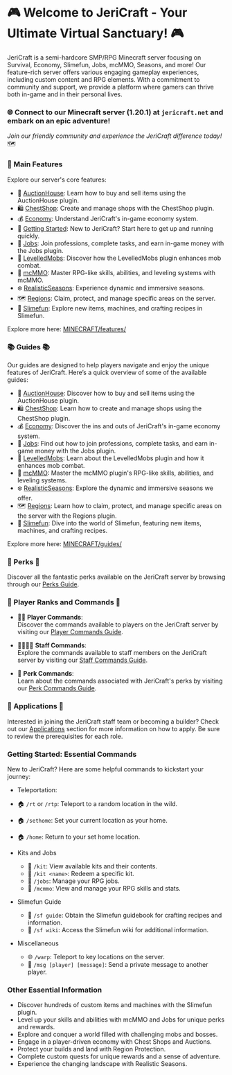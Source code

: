 # 🎮 Welcome to JeriCraft - Your Ultimate Virtual Sanctuary! 🎮

JeriCraft is a semi-hardcore SMP/RPG Minecraft server focusing on Survival, Economy, Slimefun, Jobs, mcMMO, Seasons, and more! Our feature-rich server offers various engaging gameplay experiences, including custom content and RPG elements. With a commitment to community and support, we provide a platform where gamers can thrive both in-game and in their personal lives.

### 🌐 Connect to our Minecraft server (1.20.1) at `jericraft.net` and embark on an epic adventure!

*Join our friendly community and experience the JeriCraft difference today!* 🗺️

### 📝 Main Features

Explore our server's core features:

- 📢 [AuctionHouse](/MINECRAFT/guides/AuctionHouse.md): Learn how to buy and sell items using the AuctionHouse plugin.
- 🛍️ [ChestShop](/MINECRAFT/guides/ChestShop.md): Create and manage shops with the ChestShop plugin.
- 💰 [Economy](/MINECRAFT/guides/Economy.md): Understand JeriCraft's in-game economy system.
- 🌟 [Getting Started](/MINECRAFT/guides/GettingStarted.md): New to JeriCraft? Start here to get up and running quickly.
- 💼 [Jobs](/MINECRAFT/guides/Jobs.md): Join professions, complete tasks, and earn in-game money with the Jobs plugin.
- 🦾 [LevelledMobs](/MINECRAFT/guides/LevelledMobs.md): Discover how the LevelledMobs plugin enhances mob combat.
- 🔱 [mcMMO](/MINECRAFT/guides/mcMMO.md): Master RPG-like skills, abilities, and leveling systems with mcMMO.
- ❄️ [RealisticSeasons](/MINECRAFT/guides/RealisticSeasons.md): Experience dynamic and immersive seasons.
- 🗺️ [Regions](/MINECRAFT/guides/Regions.md): Claim, protect, and manage specific areas on the server.
- 🧪 [Slimefun](/MINECRAFT/guides/Slimefun.md): Explore new items, machines, and crafting recipes in Slimefun.

Explore more here: [MINECRAFT/features/](/MINECRAFT/features)

### 📚 Guides 📚
Our guides are designed to help players navigate and enjoy the unique features of JeriCraft. Here’s a quick overview of some of the available guides:
- 📢 [AuctionHouse](/MINECRAFT/guides/AuctionHouse.md): Discover how to buy and sell items using the AuctionHouse plugin.
- 🛍️ [ChestShop](/MINECRAFT/guides/ChestShop.md): Learn how to create and manage shops using the ChestShop plugin.
- 💰 [Economy](/MINECRAFT/guides/Economy.md): Discover the ins and outs of JeriCraft's in-game economy system.
- 💼 [Jobs](/MINECRAFT/guides/Jobs.md): Find out how to join professions, complete tasks, and earn in-game money with the Jobs plugin.
- 🦾 [LevelledMobs](/MINECRAFT/guides/LevelledMobs.md): Learn about the LevelledMobs plugin and how it enhances mob combat.
- 🔱 [mcMMO](/MINECRAFT/guides/mcMMO.md): Master the mcMMO plugin's RPG-like skills, abilities, and leveling systems.
- ❄️ [RealisticSeasons](/MINECRAFT/guides/RealisticSeasons.md): Explore the dynamic and immersive seasons we offer.
- 🗺️ [Regions](/MINECRAFT/guides/Regions.md): Learn how to claim, protect, and manage specific areas on the server with the Regions plugin.
- 🧪 [Slimefun](/MINECRAFT/guides/Slimefun.md): Dive into the world of Slimefun, featuring new items, machines, and crafting recipes.

Explore more here: [MINECRAFT/guides/](/MINECRAFT/guides)

### 🎁 Perks 🎁
Discover all the fantastic perks available on the JeriCraft server by browsing through our [Perks Guide](/MINECRAFT/webstore).

### 👥 Player Ranks and Commands 👥
- 👨‍💼 **Player Commands**:  
  Discover the commands available to players on the JeriCraft server by visiting our [Player Commands Guide](/MINECRAFT/commands/PLAYER-COMMANDS.md).

- 👨‍💼👨‍💼 **Staff Commands**:  
  Explore the commands available to staff members on the JeriCraft server by visiting our [Staff Commands Guide](/MINECRAFT/commands/STAFF-COMMANDS.md).

- 🌟 **Perk Commands**:  
  Learn about the commands associated with JeriCraft's perks by visiting our [Perk Commands Guide](/MINECRAFT/commands/PLAYER-COMMANDS.md).

### 📝 Applications 📝
Interested in joining the JeriCraft staff team or becoming a builder? Check out our [Applications](https://github.com/Chalwk/JeriCraftDocs/issues/new/choose) section for more information on how to apply. Be sure to review the prerequisites for each role.

### **Getting Started: Essential Commands**

New to JeriCraft? Here are some helpful commands to kickstart your journey:

- Teleportation:
 - 🏠 `/rt` or `/rtp`: Teleport to a random location in the wild.
 - 🏠 `/sethome`: Set your current location as your home.
 - 🏠 `/home`: Return to your set home location.

- Kits and Jobs
  - 🎒 `/kit`: View available kits and their contents.
  - 🎒 `/kit <name>`: Redeem a specific kit.
  - 💼 `/jobs`: Manage your RPG jobs.
  - 🎯 `/mcmmo`: View and manage your RPG skills and stats.

- Slimefun Guide
  - 🧪 `/sf guide`: Obtain the Slimefun guidebook for crafting recipes and information.
  - 🧪 `/sf wiki`: Access the Slimefun wiki for additional information.

- Miscellaneous
  - 🌐 `/warp`: Teleport to key locations on the server.
  - 💬 `/msg [player] [message]`: Send a private message to another player.

### **Other Essential Information**
- Discover hundreds of custom items and machines with the Slimefun plugin.
- Level up your skills and abilities with mcMMO and Jobs for unique perks and rewards.
- Explore and conquer a world filled with challenging mobs and bosses.
- Engage in a player-driven economy with Chest Shops and Auctions.
- Protect your builds and land with Region Protection.
- Complete custom quests for unique rewards and a sense of adventure.
- Experience the changing landscape with Realistic Seasons.